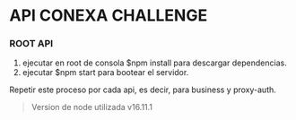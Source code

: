 # API CONEXA CHALLENGE

### ROOT API

1. ejecutar en root de consola $npm install para descargar dependencias.
2. ejecutar $npm start para bootear el servidor.

Repetir este proceso por cada api, es decir, para business y proxy-auth.


> Version de node utilizada v16.11.1
